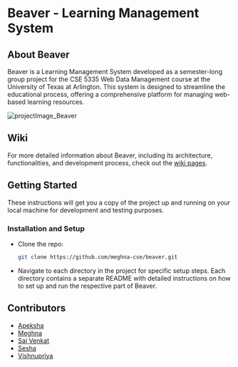 # Beaver - Learning Management System

## About Beaver

Beaver is a Learning Management System developed as a semester-long group project for the CSE 5335 Web Data Management course at the University of Texas at Arlington. This system is designed to streamline the educational process, offering a comprehensive platform for managing web-based learning resources.

![projectImage_Beaver](https://github.com/meghna-cse/beaver/assets/24985713/1052277e-8f16-4a1f-93e6-1c0bfd65b03f)


## Wiki

For more detailed information about Beaver, including its architecture, functionalities, and development process, check out the [wiki pages](https://github.com/meghna-cse/beaver/wiki).

## Getting Started

These instructions will get you a copy of the project up and running on your local machine for development and testing purposes.

### Installation and Setup

-   Clone the repo:
	```sh
	git clone https://github.com/meghna-cse/beaver.git
	```
-   Navigate to each directory in the project for specific setup steps. Each directory contains a separate README with detailed instructions on how to set up and run the respective part of Beaver.

## Contributors

-   [Apeksha](https://github.com/apekshakotian14)
-   [Meghna](https://github.com/meghna-cse)
-   [Sai Venkat](https://github.com/ksvr444)
-   [Sesha](https://github.com/Minnu25)
-   [Vishnupriya](https://github.com/Vishnupriyakonagari17)

